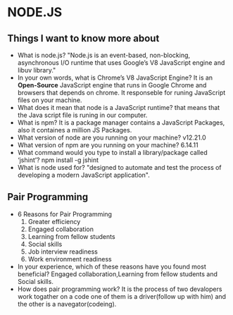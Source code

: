 # NODE.JS

## Things I want to know more about

- What is node.js?
    "Node.js is an event-based, non-blocking, asynchronous I/O runtime that uses Google’s V8 JavaScript engine and libuv library."
- In your own words, what is Chrome’s V8 JavaScript Engine?
    It is an **Open-Source** JavaScript engine that runs in Google Chrome and browsers that depends on chrome. It responseble for runing JavaScript files on your machine.
- What does it mean that node is a JavaScript runtime?
    that means that the Java script file is runing in our computer.
- What is npm?
    It is a package manager contains a JavaScript Packages, also it containes a million JS Packages.
- What version of node are you running on your machine?
    v12.21.0
- What version of npm are you running on your machine?
    6.14.11
- What command would you type to install a library/package called ‘jshint’?
    npm install -g jshint
- What is node used for?
    "designed to automate and test the process of developing a modern JavaScript application".

## Pair Programming

- 6 Reasons for Pair Programming
    1. Greater efficiency
    2. Engaged collaboration
    3. Learning from fellow students
    4. Social skills
    5. Job interview readiness
    6. Work environment readiness
- In your experience, which of these reasons have you found most beneficial?
    Engaged collaboration,Learning from fellow students and Social skills.
- How does pair programming work?
    It is the process of two devalopers work togather on a code one of them is a driver(follow up with him) and the other is a navegator(codeing).